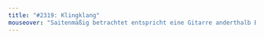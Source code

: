 ```yaml
---
title: "#2319: Klingklang"
mouseover: "Saitenmäßig betrachtet entspricht eine Gitarre anderthalb Bässen. Eine Gitarre ist also bässer als ein Bass. Und als eine Blockflötentriangel."
---
```

